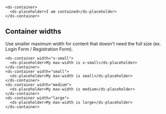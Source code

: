```
<ds-container>
  <ds-placeholder>I am contained</ds-placeholder>
</ds-container>
```

## Container widths

Use smaller maximum width for content that doesn't need the full size (ex. Login Form / Registration Form).

```
<ds-container width="x-small">
  <ds-placeholder>My max-width is x-small</ds-placeholder>
</ds-container>
<ds-container width="small">
  <ds-placeholder>My max-width is small</ds-placeholder>
</ds-container>
<ds-container width="medium">
  <ds-placeholder>My max-width is medium</ds-placeholder>
</ds-container>
<ds-container width="large">
  <ds-placeholder>My max-width is large</ds-placeholder>
</ds-container>
```